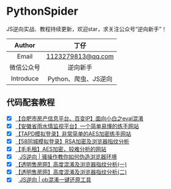 # PythonSpider
JS逆向实战、教程持续更新，欢迎star，求关注公众号“逆向新手”！

| Author  | 丁仔 |
| :-----: | :---: |
| Email | 1123279813@qq.com |
| 微信公众号 | 逆向新手 |
| Introduce | Python、爬虫、JS逆向 |


## 代码配套教程
- [x] [【合肥市房产信息平台、百变IP】面向小白之eval混淆](https://mp.weixin.qq.com/s/c_-yghD8sEqgaeLO8NfkgQ)
- [x] [【安徽省雨水情监视平台】一个简单易懂的练手网站](https://mp.weixin.qq.com/s/IgaU9dzLcRzCk97Qs7phYA)
- [x] [【TAPD模拟登录】非常简单的AES加密练手网站](https://mp.weixin.qq.com/s/vF3P-PBZz-qkxTGJkiQONg)
- [x] [【58同城模拟登录】RSA加密及浏览器指纹分析](https://mp.weixin.qq.com/s/kfDpGlVuUwciyhTBdyrf5A)
- [x] [【毛毛租】AES加密，较难分析的网站](https://mp.weixin.qq.com/s/3_sRSVidVy47-ZipArbCmg)
- [x] &ensp;[ JS逆向 | 骚操作教你如何伪造浏览器环境](https://mp.weixin.qq.com/s/secmduSgSjuhbBuTrNxZkQ)
- [x] [【透明售房网】高度混淆及浏览器指纹分析(一)](https://mp.weixin.qq.com/s/UlnVU2yGjSqSeJMOihXL4A)
- [x] [【透明售房网】高度混淆及浏览器指纹分析(二)](https://mp.weixin.qq.com/s/m5hapF2O3SLWFhVW42qLkA)
- [x] &ensp;[ JS逆向 | ob混淆一键还原工具](https://mp.weixin.qq.com/s/KOyhktjuOaZS2GM7UDrHWw)

